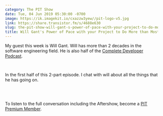 ```yaml
---
category: The PIT Show
date: Tue, 04 Jun 2019 05:30:00 -0700
image: https://ik.imagekit.io/cxazzw3yew//pit-logo-v5.jpg
link: https://share.transistor.fm/s/4688e630
slug: the-pit-show-will-gant-s-power-of-pace-with-your-project-to-do-more-than-most-part-1
title: Will Gant's Power of Pace with your Project to Do More than Most (Part 1)
---
```


<p>My guest this week is Will Gant. Will has more than 2 decades in the software engineering field. He is also half of the <a href="https://completedeveloperpodcast.com">Complete Developer Podcast</a>. </p><p><br /></p><p>In the first half of this 2-part episode. I chat with will about all the things that he has going on. </p><p><br /></p><p><br />To listen to the full conversation including the Aftershow, become a <a href="https://productivityintech.com/memberships">PIT Premium Member</a>. </p><p><br /></p>